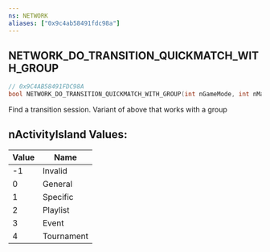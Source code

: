 ```yaml
---
ns: NETWORK
aliases: ["0x9c4ab58491fdc98a"]
---
```

## NETWORK_DO_TRANSITION_QUICKMATCH_WITH_GROUP

```c
// 0x9C4AB58491FDC98A
bool NETWORK_DO_TRANSITION_QUICKMATCH_WITH_GROUP(int nGameMode, int nMaxPlayers, int nActivityType, int nActivityID, Any* hGamers, int nNumGamers, int nMmFlags, int nActivityIsland);
```

Find a transition session. Variant of above that works with a group

## nActivityIsland Values:
| Value | Name |
| --- | --- |
| -1 | Invalid |
| 0 | General |
| 1 | Specific |
| 2 | Playlist |
| 3 | Event |
| 4 | Tournament |

